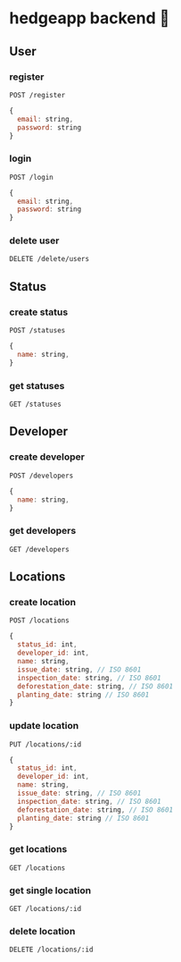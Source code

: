 # hedgeapp backend :hedgehog:

## User

### register

```http
POST /register
```

```js
{
  email: string,
  password: string
}
```

### login

```http
POST /login
```

```js
{
  email: string,
  password: string
}
```

### delete user

```http
DELETE /delete/users
```

## Status

### create status

```http
POST /statuses
```

```js
{
  name: string,
}
```

### get statuses

```http
GET /statuses
```

## Developer

### create developer

```http
POST /developers
```

```js
{
  name: string,
}
```

### get developers

```http
GET /developers
```

## Locations

### create location

```http
POST /locations
```

```js
{
  status_id: int,
  developer_id: int,
  name: string,
  issue_date: string, // ISO 8601
  inspection_date: string, // ISO 8601
  deforestation_date: string, // ISO 8601
  planting_date: string // ISO 8601
}
```

### update location

```http
PUT /locations/:id
```

```js
{
  status_id: int,
  developer_id: int,
  name: string,
  issue_date: string, // ISO 8601
  inspection_date: string, // ISO 8601
  deforestation_date: string, // ISO 8601
  planting_date: string // ISO 8601
}
```

### get locations

```http
GET /locations
```

### get single location

```http
GET /locations/:id
```

### delete location

```http
DELETE /locations/:id
```
